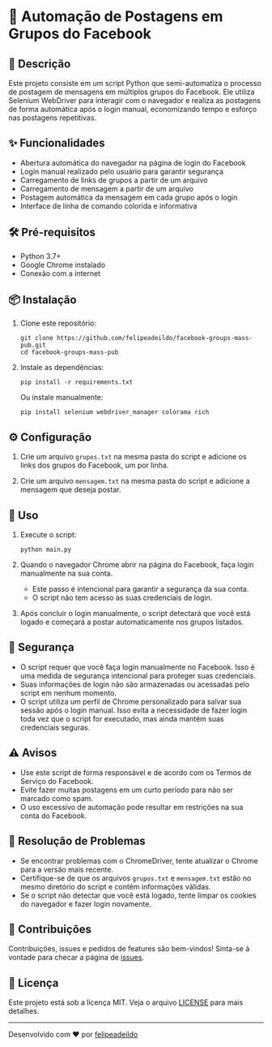 # 🤖 Automação de Postagens em Grupos do Facebook

## 📜 Descrição

Este projeto consiste em um script Python que semi-automatiza o processo de postagem de mensagens em múltiplos grupos do Facebook. Ele utiliza Selenium WebDriver para interagir com o navegador e realiza as postagens de forma automática após o login manual, economizando tempo e esforço nas postagens repetitivas.

## ✨ Funcionalidades

- Abertura automática do navegador na página de login do Facebook
- Login manual realizado pelo usuário para garantir segurança
- Carregamento de links de grupos a partir de um arquivo
- Carregamento de mensagem a partir de um arquivo
- Postagem automática da mensagem em cada grupo após o login
- Interface de linha de comando colorida e informativa

## 🛠 Pré-requisitos

- Python 3.7+
- Google Chrome instalado
- Conexão com a internet

## 📦 Instalação

1. Clone este repositório:

   ```
   git clone https://github.com/felipeadeildo/facebook-groups-mass-pub.git
   cd facebook-groups-mass-pub
   ```

2. Instale as dependências:

   ```
   pip install -r requirements.txt
   ```

   Ou instale manualmente:

   ```
   pip install selenium webdriver_manager colorama rich
   ```

## ⚙ Configuração

1. Crie um arquivo `grupos.txt` na mesma pasta do script e adicione os links dos grupos do Facebook, um por linha.

2. Crie um arquivo `mensagem.txt` na mesma pasta do script e adicione a mensagem que deseja postar.

## 🚀 Uso

1. Execute o script:

   ```
   python main.py
   ```

2. Quando o navegador Chrome abrir na página do Facebook, faça login manualmente na sua conta.

   - Este passo é intencional para garantir a segurança da sua conta.
   - O script não tem acesso às suas credenciais de login.

3. Após concluir o login manualmente, o script detectará que você está logado e começará a postar automaticamente nos grupos listados.

## 🔐 Segurança

- O script requer que você faça login manualmente no Facebook. Isso é uma medida de segurança intencional para proteger suas credenciais.
- Suas informações de login não são armazenadas ou acessadas pelo script em nenhum momento.
- O script utiliza um perfil de Chrome personalizado para salvar sua sessão após o login manual. Isso evita a necessidade de fazer login toda vez que o script for executado, mas ainda mantém suas credenciais seguras.

## ⚠️ Avisos

- Use este script de forma responsável e de acordo com os Termos de Serviço do Facebook.
- Evite fazer muitas postagens em um curto período para não ser marcado como spam.
- O uso excessivo de automação pode resultar em restrições na sua conta do Facebook.

## 🐛 Resolução de Problemas

- Se encontrar problemas com o ChromeDriver, tente atualizar o Chrome para a versão mais recente.
- Certifique-se de que os arquivos `grupos.txt` e `mensagem.txt` estão no mesmo diretório do script e contêm informações válidas.
- Se o script não detectar que você está logado, tente limpar os cookies do navegador e fazer login novamente.

## 🤝 Contribuições

Contribuições, issues e pedidos de features são bem-vindos! Sinta-se à vontade para checar a página de [issues](https://github.com/felipeadeildo/facebook-groups-mass-pub/issues).

## 📄 Licença

Este projeto está sob a licença MIT. Veja o arquivo [LICENSE](LICENSE) para mais detalhes.

---

Desenvolvido com ❤️ por [felipeadeildo](https://felipeadeildo.com)
